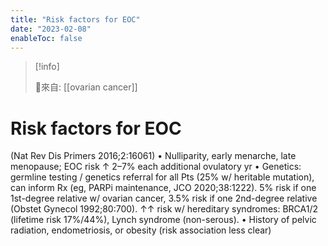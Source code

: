 ```yaml
---
title: "Risk factors for EOC"
date: "2023-02-08"
enableToc: false
---
```


> [!info] 
> 
> 🌱來自: [[ovarian cancer]]

# Risk factors for EOC
(Nat Rev Dis Primers 2016;2:16061)
• Nulliparity, early menarche, late menopause; EOC risk ↑ 2–7% each additional ovulatory yr
• Genetics: germline testing / genetics referral for all Pts (25% w/ heritable mutation), can inform Rx (eg, PARPi maintenance, JCO 2020;38:1222). 5% risk if one 1st-degree relative w/ ovarian cancer, 3.5% risk if one 2nd-degree relative (Obstet Gynecol 1992;80:700). ↑↑ risk w/ hereditary syndromes: BRCA1/2 (lifetime risk 17%/44%), Lynch syndrome (non-serous).
• History of pelvic radiation, endometriosis, or obesity (risk association less clear)
